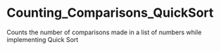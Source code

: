# Counting_Comparisons_QuickSort
Counts the number of comparisons made in a list of numbers while implementing Quick Sort
